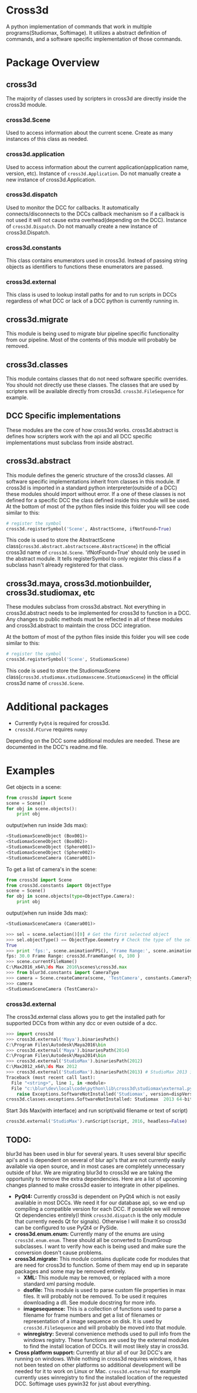 # Cross3d
A python implementation of commands that work in multiple programs(Studiomax, Softimage).
It utilizes a abstract definition of commands, and a software specific implementation of those commands.

# Package Overview
## cross3d
The majority of classes used by scripters in cross3d are directly inside the cross3d module. 
### cross3d.Scene
Used to access information about the current scene. Create as many instances of this class as needed.
### cross3d.application
Used to access information about the current application(application name, version, etc). Instance of `cross3d.Application`. Do not manually create a new instance of cross3d.Application.
### cross3d.dispatch
Used to monitor the DCC for callbacks. It automatically connects/disconnects to the DCCs callback mechanism so if a callback is not used it will not cause extra overhead(depending on the DCC). Instance of `cross3d.Dispatch`. Do not manually create a new instance of cross3d.Dispatch.
### cross3d.constants
This class contains enumerators used in cross3d. Instead of passing string objects as identifiers to functions these enumerators are passed.
### cross3d.external
This class is used to lookup install paths for and to run scripts in DCCs regardless of what DCC or lack of a DCC python is currently running in.
## cross3d.migrate
This module is being used to migrate blur pipeline specific functionality from our pipeline. Most of the contents of this module will probably be removed.
## cross3d.classes
This module contains classes that do not need software specific overrides. You should not directly use these classes. The classes that are used by scripters will be available directly from cross3d. `cross3d.FileSequence` for example.
## DCC Specific implementations
These modules are the core of how cross3d works. cross3d.abstract is defines how scripters work with the api and all DCC specific implementations must subclass from inside abstract.
## cross3d.abstract
This module defines the generic structure of the cross3d classes. All software specific implementations inherit from classes in this module. If cross3d is imported in a standard python interpreter(outside of a DCC) these modules should import without error. If a one of these classes is not defined for a specific DCC the class defined inside this module will be used.
At the bottom of most of the python files inside this folder you will see code similar to this:
```python
# register the symbol
cross3d.registerSymbol('Scene', AbstractScene, ifNotFound=True)
```
This code is used to store the AbstractScene class(`cross3d.abstract.abstractscene.AbstractScene`) in the official cross3d name of `cross3d.Scene`. 'ifNotFound=True'  should only be used in the abstract module. It tells registerSymbol to only register this class if a subclass hasn't already registered for that class.
## cross3d.maya, cross3d.motionbuilder, cross3d.studiomax, etc
These modules subclass from cross3d.abstract. Not everything in cross3d.abstract needs to be implemented for cross3d to function in a DCC. Any changes to public methods must be reflected in all of these modules and cross3d.abstract to maintain the cross DCC integration.

At the bottom of most of the python files inside this folder you will see code similar to this:
```python
# register the symbol
cross3d.registerSymbol('Scene', StudiomaxScene)
```
This code is used to store the StudiomaxScene class(`cross3d.studiomax.studiomaxscene.StudiomaxScene`) in the official cross3d name of `cross3d.Scene`.

# Additional packages
* Currently `PyQt4` is required for cross3d.
* `cross3d.FCurve` requires `numpy`

Depending on the DCC some additional modules are needed. These are documented in the DCC's readme.md file.
# Examples
Get objects in a scene:
```python
from cross3d import Scene
scene = Scene()
for obj in scene.objects():
	print obj
```
output(when run inside 3ds max):
```python
<StudiomaxSceneObject (Box001)>
<StudiomaxSceneObject (Box002)>
<StudiomaxSceneObject (Sphere001)>
<StudiomaxSceneObject (Sphere002)>
<StudiomaxSceneCamera (Camera001)>
```
To get a list of camera's in the scene:
```python
from cross3d import Scene
from cross3d.constants import ObjectType
scene = Scene()
for obj in scene.objects(type=ObjectType.Camera):
	print obj
```
output(when run inside 3ds max):
```python
<StudiomaxSceneCamera (Camera001)>
```

```python
>>> sel = scene.selection()[0] # Get the first selected object
>>> sel.objectType() == ObjectType.Geometry # Check the type of the selection
True
>>> print 'fps:', scene.animationFPS(), 'Frame Range:', scene.animationRange()
fps: 30.0 Frame Range: cross3d.FrameRange( 0, 100 )
>>> scene.currentFileName()
C:\Max2016_x64\3ds Max 2016\scenes\cross3d.max
>>> from blur3d.constants import CameraType
>>> camera = Scene.createCamera(scene, 'TestCamera', constants.CameraType.Physical)
>>> camera
<StudiomaxSceneCamera (TestCamera)>
```
### cross3d.external
The cross3d.external class allows you to get the installed path for supported DCCs from within any dcc or even outside of a dcc.
```python
>>> import cross3d
>>> cross3d.external('Maya').binariesPath()
C:\Program Files\Autodesk\Maya2016\bin
>>> cross3d.external('Maya').binariesPath(2014)
C:\Program Files\Autodesk\Maya2014\bin
>>> cross3d.external('StudioMax').binariesPath(2012)
C:\Max2012_x64\3ds Max 2012
>>> cross3d.external('StudioMax').binariesPath(2013) # StudioMax 2013 is not installed on this computer
Traceback (most recent call last):
  File "<string>", line 1, in <module>
  File "c:\blur\dev\local\code\python\lib\cross3d\studiomax\external.py", line 136, in binariesPath
    raise Exceptions.SoftwareNotInstalled('Studiomax', version=dispVersion, architecture=architecture, language=language)
cross3d.classes.exceptions.SoftwareNotInstalled: Studiomax  2013 64-bit not installed for English.
```
Start 3ds Max(with interface) and run script(valid filename or text of script)
```python
cross3d.external('StudioMax').runScript(script, 2016, headless=False) 
```

## TODO:
blur3d has been used in blur for several years. It uses several blur specific api's and is dependent on several of blur api's that are not currently easily available via open source, and in most cases are completely unnecessary outside of blur. We are migrating blur3d to cross3d we are taking the opportunity to remove the extra dependencies. Here are a list of upcoming changes planned to make cross3d easier to integrate in other pipelines.

* **PyQt4:** Currently cross3d is dependent on PyQt4 which is not easily available in most DCCs. We need it for our database api, so we end up compiling a compatible version for each DCC. If possible we will remove Qt dependencies entirely(I think `cross3d.dispatch` is the only module that currently needs Qt for signals). Otherwise I will make it so cross3d can be configured to use PyQt4 or PySide.
* **cross3d.enum.enum:** Currently many of the enums are using `cross3d.enum.enum`. These should all be converted to EnumGroup subclasses. I want to verify how each is being used and make sure the conversion doesn't cause problems.
* **cross3d.migrate:** This module contains duplicate code for modules that are need for cross3d to function. Some of them may end up in separate packages and some may be removed entirely.
  * **XML:** This module may be removed, or replaced with a more standard xml parsing module.
  * **dsofile:** This module is used to parse custom file properties in max files. It will probably not be removed. To be used it requires downloading a dll. See module docstring for more info.
  * **imagesequence:** This is a collection of functions used to parse a filename for frame numbers and get a list of filenames or representation of a image sequence on disk. It is used by `cross3d.FileSequence` and will probably be moved into that module.
  * **winregistry:** Several convenience methods used to pull info from the windows registry. These functions are used by the external modules to find the install location of DCCs. It will most likely stay in cross3d.
* **Cross platform support:** Currently at blur all of our 3d DCC's are running on windows. While nothing in cross3d requires windows, it has not been tested on other platforms so additional development will be needed for it to work on Linux or Mac. `cross3d.external` for example currently uses winregistry to find the installed location of the requested DCC. Softimage uses pywin32 for just about everything.
